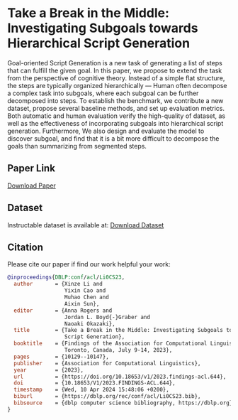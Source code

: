 # Take a Break in the Middle: Investigating Subgoals towards Hierarchical Script Generation
Goal-oriented Script Generation is a new task of generating a list of steps that can fulfill the given goal. In this paper, we propose to extend the task from the perspective of cognitive theory. Instead of a simple flat structure, the steps are typically organized hierarchically — Human often decompose a complex task into subgoals, where each subgoal can be further decomposed into steps. To establish the benchmark, we contribute a new dataset, propose several baseline methods, and set up evaluation metrics. Both automatic and human evaluation verify the high-quality of dataset, as well as the effectiveness of incorporating subgoals into hierarchical script generation. Furthermore, We also design and evaluate the model to discover subgoal, and find that it is a bit more difficult to decompose the goals than summarizing from segmented steps.

## Paper Link
[Download Paper](https://aclanthology.org/2023.findings-acl.644.pdf)

## Dataset
Instructable dataset is available at:
[Download Dataset](https://entuedu-my.sharepoint.com/:x:/g/personal/xinze_li_staff_main_ntu_edu_sg/ER2Xu6HUxzhEkR9jPjkbwh8BdZmYa9yQGQuHm9kcOUXZ8w)

## Citation
Please cite our paper if find our work helpful your work:
```bibtex
@inproceedings{DBLP:conf/acl/Li0CS23,
  author       = {Xinze Li and
                  Yixin Cao and
                  Muhao Chen and
                  Aixin Sun},
  editor       = {Anna Rogers and
                  Jordan L. Boyd{-}Graber and
                  Naoaki Okazaki},
  title        = {Take a Break in the Middle: Investigating Subgoals towards Hierarchical
                  Script Generation},
  booktitle    = {Findings of the Association for Computational Linguistics: {ACL} 2023,
                  Toronto, Canada, July 9-14, 2023},
  pages        = {10129--10147},
  publisher    = {Association for Computational Linguistics},
  year         = {2023},
  url          = {https://doi.org/10.18653/v1/2023.findings-acl.644},
  doi          = {10.18653/V1/2023.FINDINGS-ACL.644},
  timestamp    = {Wed, 10 Apr 2024 15:48:06 +0200},
  biburl       = {https://dblp.org/rec/conf/acl/Li0CS23.bib},
  bibsource    = {dblp computer science bibliography, https://dblp.org}
}
```
